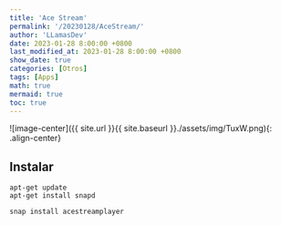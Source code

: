 ```yaml
---
title: 'Ace Stream'
permalink: '/20230128/AceStream/'
author: 'LLamasDev'
date: 2023-01-28 8:00:00 +0800
last_modified_at: 2023-01-28 8:00:00 +0800
show_date: true
categories: [Otros]
tags: [Apps]
math: true
mermaid: true
toc: true
---
```


![image-center]({{ site.url }}{{ site.baseurl }}./assets/img/TuxW.png){: .align-center}

## Instalar

```
apt-get update
apt-get install snapd

snap install acestreamplayer
```